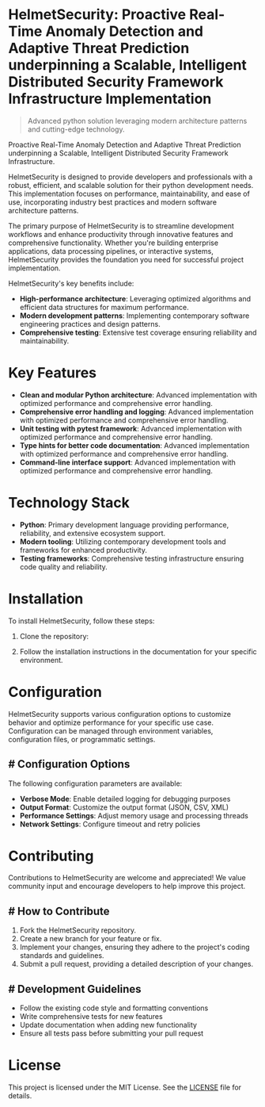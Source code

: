 <!-- fallback_HelmetSecurity_20251003204243_17914 -->

# HelmetSecurity: Proactive Real-Time Anomaly Detection and Adaptive Threat Prediction underpinning a Scalable, Intelligent Distributed Security Framework Infrastructure Implementation
> Advanced python solution leveraging modern architecture patterns and cutting-edge technology.

Proactive Real-Time Anomaly Detection and Adaptive Threat Prediction underpinning a Scalable, Intelligent Distributed Security Framework Infrastructure.

HelmetSecurity is designed to provide developers and professionals with a robust, efficient, and scalable solution for their python development needs. This implementation focuses on performance, maintainability, and ease of use, incorporating industry best practices and modern software architecture patterns.

The primary purpose of HelmetSecurity is to streamline development workflows and enhance productivity through innovative features and comprehensive functionality. Whether you're building enterprise applications, data processing pipelines, or interactive systems, HelmetSecurity provides the foundation you need for successful project implementation.

HelmetSecurity's key benefits include:

* **High-performance architecture**: Leveraging optimized algorithms and efficient data structures for maximum performance.
* **Modern development patterns**: Implementing contemporary software engineering practices and design patterns.
* **Comprehensive testing**: Extensive test coverage ensuring reliability and maintainability.

# Key Features

* **Clean and modular Python architecture**: Advanced implementation with optimized performance and comprehensive error handling.
* **Comprehensive error handling and logging**: Advanced implementation with optimized performance and comprehensive error handling.
* **Unit testing with pytest framework**: Advanced implementation with optimized performance and comprehensive error handling.
* **Type hints for better code documentation**: Advanced implementation with optimized performance and comprehensive error handling.
* **Command-line interface support**: Advanced implementation with optimized performance and comprehensive error handling.

# Technology Stack

* **Python**: Primary development language providing performance, reliability, and extensive ecosystem support.
* **Modern tooling**: Utilizing contemporary development tools and frameworks for enhanced productivity.
* **Testing frameworks**: Comprehensive testing infrastructure ensuring code quality and reliability.

# Installation

To install HelmetSecurity, follow these steps:

1. Clone the repository:


2. Follow the installation instructions in the documentation for your specific environment.

# Configuration

HelmetSecurity supports various configuration options to customize behavior and optimize performance for your specific use case. Configuration can be managed through environment variables, configuration files, or programmatic settings.

## # Configuration Options

The following configuration parameters are available:

* **Verbose Mode**: Enable detailed logging for debugging purposes
* **Output Format**: Customize the output format (JSON, CSV, XML)
* **Performance Settings**: Adjust memory usage and processing threads
* **Network Settings**: Configure timeout and retry policies

# Contributing

Contributions to HelmetSecurity are welcome and appreciated! We value community input and encourage developers to help improve this project.

## # How to Contribute

1. Fork the HelmetSecurity repository.
2. Create a new branch for your feature or fix.
3. Implement your changes, ensuring they adhere to the project's coding standards and guidelines.
4. Submit a pull request, providing a detailed description of your changes.

## # Development Guidelines

* Follow the existing code style and formatting conventions
* Write comprehensive tests for new features
* Update documentation when adding new functionality
* Ensure all tests pass before submitting your pull request

# License

This project is licensed under the MIT License. See the [LICENSE](https://github.com/Nurulika/HelmetSecurity/blob/main/LICENSE) file for details.
